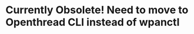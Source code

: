 Currently Obsolete! Need to move to Openthread CLI instead of wpanctl
=====================================================================
